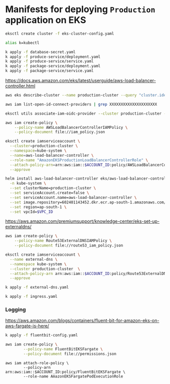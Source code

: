 # Manifests for deploying `Production` application on EKS

```bash
eksctl create cluster -f eks-cluster-config.yaml
```

```bash
alias k=kubectl
```

```bash
k apply -f database-secret.yaml
k apply -f produce-service/deployment.yaml
k apply -f produce-service/service.yaml
k apply -f package-service/deployment.yaml
k apply -f package-service/service.yaml
```

https://docs.aws.amazon.com/eks/latest/userguide/aws-load-balancer-controller.html

```bash
aws eks describe-cluster --name production-cluster --query "cluster.identity.oidc.issuer" --output text
```

```bash
aws iam list-open-id-connect-providers | grep XXXXXXXXXXXXXXXXXXXXX
```

```bash
eksctl utils associate-iam-oidc-provider --cluster production-cluster --approve
```


```bash
aws iam create-policy \
    --policy-name AWSLoadBalancerControllerIAMPolicy \
    --policy-document file://iam_policy.json
```

```bash
eksctl create iamserviceaccount \
  --cluster=production-cluster \
  --namespace=kube-system \
  --name=aws-load-balancer-controller \
  --role-name "AmazonEKSProductionLoadBalancerControllerRole" \
  --attach-policy-arn=arn:aws:iam::$ACCOUNT_ID:policy/AWSLoadBalancerControllerIAMPolicy \
  --approve
```

```bash
helm install aws-load-balancer-controller eks/aws-load-balancer-controller \
  -n kube-system \
  --set clusterName=production-cluster \
  --set serviceAccount.create=false \
  --set serviceAccount.name=aws-load-balancer-controller \
  --set image.repository=602401143452.dkr.ecr.ap-south-1.amazonaws.com/amazon/aws-load-balancer-controller \
  --set region=ap-south-1 \
  --set vpcId=$VPC_ID
```

https://aws.amazon.com/premiumsupport/knowledge-center/eks-set-up-externaldns/

```bash
aws iam create-policy \
    --policy-name Route53ExternalDNSIAMPolicy \
    --policy-document file://route53_iam_policy.json
```

```bash
eksctl create iamserviceaccount \
  --name external-dns \
  --namespace kube-system \
  --cluster production-cluster  \
  --attach-policy-arn arn:aws:iam::$ACCOUNT_ID:policy/Route53ExternalDNSIAMPolicy \
  --approve
```

```bash
k apply -f external-dns.yaml
``` 

```bash
k apply -f ingress.yaml
```

### Logging

https://aws.amazon.com/blogs/containers/fluent-bit-for-amazon-eks-on-aws-fargate-is-here/

```bash
k apply -f fluentbit-config.yaml
```

```bash
aws iam create-policy \
        --policy-name FluentBitEKSFargate \
        --policy-document file://permissions.json 
```

```
aws iam attach-role-policy \
        --policy-arn arn:aws:iam::$ACCOUNT_ID:policy/FluentBitEKSFargate \
        --role-name AmazonEKSFargatePodExecutionRole
```